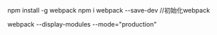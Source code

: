 npm install -g webpack
npm i webpack --save-dev   //初始化webpack

webpack --display-modules --mode="production"